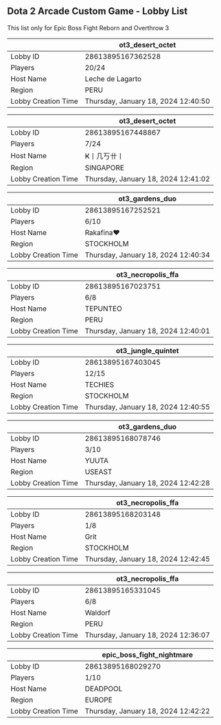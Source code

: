 ## Dota 2 Arcade Custom Game - Lobby List

This list only for Epic Boss Fight Reborn and Overthrow 3

|  | ot3_desert_octet |
| ------ | ------ |
| Lobby ID | 28613895167362528 |
| Players | 20/24 |
| Host Name | Leche de Lagarto |
| Region | PERU |
| Lobby Creation Time | Thursday, January 18, 2024 12:40:50 |


|  | ot3_desert_octet |
| ------ | ------ |
| Lobby ID | 28613895167448867 |
| Players | 7/24 |
| Host Name | Ҝ丨几丂卄丨 |
| Region | SINGAPORE |
| Lobby Creation Time | Thursday, January 18, 2024 12:41:02 |


|  | ot3_gardens_duo |
| ------ | ------ |
| Lobby ID | 28613895167252521 |
| Players | 6/10 |
| Host Name | Rakafina♥ |
| Region | STOCKHOLM |
| Lobby Creation Time | Thursday, January 18, 2024 12:40:34 |


|  | ot3_necropolis_ffa |
| ------ | ------ |
| Lobby ID | 28613895167023751 |
| Players | 6/8 |
| Host Name | TEPUNTEO |
| Region | PERU |
| Lobby Creation Time | Thursday, January 18, 2024 12:40:01 |


|  | ot3_jungle_quintet |
| ------ | ------ |
| Lobby ID | 28613895167403045 |
| Players | 12/15 |
| Host Name | TECHIES |
| Region | STOCKHOLM |
| Lobby Creation Time | Thursday, January 18, 2024 12:40:55 |


|  | ot3_gardens_duo |
| ------ | ------ |
| Lobby ID | 28613895168078746 |
| Players | 3/10 |
| Host Name | YUUTA |
| Region | USEAST |
| Lobby Creation Time | Thursday, January 18, 2024 12:42:28 |


|  | ot3_necropolis_ffa |
| ------ | ------ |
| Lobby ID | 28613895168203148 |
| Players | 1/8 |
| Host Name | Grit |
| Region | STOCKHOLM |
| Lobby Creation Time | Thursday, January 18, 2024 12:42:45 |


|  | ot3_necropolis_ffa |
| ------ | ------ |
| Lobby ID | 28613895165331045 |
| Players | 6/8 |
| Host Name | Waldorf |
| Region | PERU |
| Lobby Creation Time | Thursday, January 18, 2024 12:36:07 |


|  | epic_boss_fight_nightmare |
| ------ | ------ |
| Lobby ID | 28613895168029270 |
| Players | 1/10 |
| Host Name | DEADPOOL |
| Region | EUROPE |
| Lobby Creation Time | Thursday, January 18, 2024 12:42:22 |


